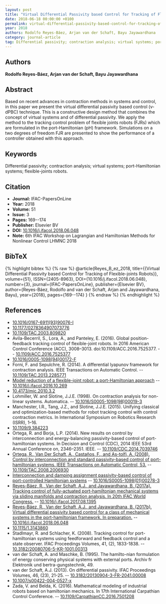 ```yaml
---
layout: post
title: "Virtual Differential Passivity based Control for Tracking of Flexible-joints Robots"
date: 2018-06-18 00:00:00 +0100
permalink: virtual-differential-passivity-based-control-for-tracking-of-flexible-joints-robots
year: 2018
authors: Rodolfo Reyes-Báez, Arjan van der Schaft, Bayu Jayawardhana
category: journal-article
tag: Differential passivity; contraction analysis; virtual systems; port-Hamiltonian systems; flexible-joints robots.
---
```

 
## Authors
**Rodolfo Reyes-Báez, Arjan van der Schaft, Bayu Jayawardhana**
 
## Abstract
Based on recent advances in contraction methods in systems and control, in this paper we present the virtual differential passivity based control (v-dPBC) technique. This is a constructive design method that combines the concept of virtual systems and of differential passivity. We apply the method to the tracking control problem of flexible joints robots (FJRs) which are formulated in the port-Hamiltonian (pH) framework. Simulations on a two degrees of freedom FJR are presented to show the performance of a controller obtained with this approach.
 
## Keywords
Differential passivity; contraction analysis; virtual systems; port-Hamiltonian systems; flexible-joints robots.
 
## Citation
- **Journal:** IFAC-PapersOnLine
- **Year:** 2018
- **Volume:** 51
- **Issue:** 3
- **Pages:** 169--174
- **Publisher:** Elsevier BV
- **DOI:** [10.1016/j.ifacol.2018.06.048](https://doi.org/10.1016/j.ifacol.2018.06.048)
- **Note:** 6th IFAC Workshop on Lagrangian and Hamiltonian Methods for Nonlinear Control LHMNC 2018
 
## BibTeX
{% highlight bibtex %}
{% raw %}
@article{Reyes_B_ez_2018,
  title={{Virtual Differential Passivity based Control for Tracking of Flexible-joints Robots}},
  volume={51},
  ISSN={2405-8963},
  DOI={10.1016/j.ifacol.2018.06.048},
  number={3},
  journal={IFAC-PapersOnLine},
  publisher={Elsevier BV},
  author={Reyes-Báez, Rodolfo and van der Schaft, Arjan and Jayawardhana, Bayu},
  year={2018},
  pages={169--174}
}
{% endraw %}
{% endhighlight %}
 
## References
- [10.1016/0167-6911(93)90076-I](https://doi.org/10.1016/0167-6911(93)90076-I)
- [10.1177/0278364907073776](https://doi.org/10.1177/0278364907073776)
- [10.1109/TAC.2003.809820](https://doi.org/10.1109/TAC.2003.809820)
- Avila-Becerril, S., Lora, A., and Panteley, E. (2016). Global position-feedback tracking control of flexible-joint robots. In 2016 American Control Conference (ACC), 3008–3013. doi:10.1109/ACC.2016.7525377. -- [10.1109/ACC.2016.7525377](https://doi.org/10.1109/ACC.2016.7525377)
- [10.1016/0005-1098(94)00172-F](https://doi.org/10.1016/0005-1098(94)00172-F)
- Forni, F. and Sepulchre, R. (2014). A differential lyapunov framework for contraction analysis. IEEE Transactions on Automatic Control. -- [10.1109/TAC.2013.2285771](https://doi.org/10.1109/TAC.2013.2285771)
- [Model reduction of a flexible-joint robot: a port-Hamiltonian approach](model-reduction-of-a-flexible-joint-robot-a-port-hamiltonian-approach) -- [10.1016/j.ifacol.2016.10.269](https://doi.org/10.1016/j.ifacol.2016.10.269)
- [10.4173/mic.2010.3.2](https://doi.org/10.4173/mic.2010.3.2)
- Lohmiller, W. and Slotine, J.J.E. (1998). On contraction analysis for non-linear systems. Automatica. -- [10.1016/S0005-1098(98)00019-3](https://doi.org/10.1016/S0005-1098(98)00019-3)
- Manchester, I.R., Tang, J.Z., and Slotine, J.J.E. (2015). Unifying classical and optimization-based methods for robot tracking control with control contraction metrics. In International Symposium on Robotics Research (ISRR), 1–16.
- [10.1109/9.384223](https://doi.org/10.1109/9.384223)
- Ortega, R. and Borja, L.P. (2014). New results on control by interconnection and energy-balancing passivity-based control of port-hamiltonian systems. In Decision and Control (CDC), 2014 IEEE 53rd Annual Conference on, 2346–2351. IEEE. -- [10.1109/CDC.2014.7039746](https://doi.org/10.1109/CDC.2014.7039746)
- [Ortega, R., Van Der Schaft, A., Castaños, F., and As-tolfi, A. (2008). Control by interconnection and standard passivity-based control of port-hamiltonian systems. IEEE Transactions on Automatic Control, 53.](control-by-interconnection-and-standard-passivity-based-control-of-port-hamiltonian-systems) -- [10.1109/TAC.2008.2006930](https://doi.org/10.1109/TAC.2008.2006930)
- [Interconnection and damping assignment passivity-based control of port-controlled Hamiltonian systems](interconnection-and-damping-assignment-passivity-based-control-of-port-controlled-hamiltonian-systems) -- [10.1016/S0005-1098(01)00278-3](https://doi.org/10.1016/S0005-1098(01)00278-3)
- [Reyes-Báez, R., Van der Schaft, A.J., and Jayawardhana, B. (2017a). Tracking control of fully-actuated port-hamiltonian mechanical systems via sliding manifolds and contraction analysis. In 20th IFAC World Congress.](tracking-control-of-fully-actuated-port-hamiltonian-mechanical-systems-via-sliding-manifolds-and-contraction-analysis) -- [10.1016/j.ifacol.2017.08.1395](https://doi.org/10.1016/j.ifacol.2017.08.1395)
- [Reyes-Báez, R., Van der Schaft, A.J., and Jayawardhana, B. (2017b). Virtual differential passivity based control for a class of mechanical systems in the port-hamiltonian framework. In preparation.](virtual-differential-passivity-based-control-for-tracking-of-flexible-joints-robots) -- [10.1016/j.ifacol.2018.06.048](https://doi.org/10.1016/j.ifacol.2018.06.048)
- [10.1115/1.3143860](https://doi.org/10.1115/1.3143860)
- Stadlmayr, R. and Schlacher, K. (2008). Tracking control for port-hamiltonian systems using feedforward and feedback control and a state observer. IFAC Proceedings Volumes, 41, (2), 1833-1838. -- [10.3182/20080706-5-KR-1001.00313](https://doi.org/10.3182/20080706-5-KR-1001.00313)
- van der Schaft, A. and Maschke, B. (1995). The hamilto-nian formulation of energy conserving physical systems with external ports. Archiv fr Elektronik und bertra-gungstechnik, 49.
- van der Schaft, A.J. (2013). On differential passivity. IFAC Proceedings Volumes, 46, (23), 21-25. -- [10.3182/20130904-3-FR-2041.00008](https://doi.org/10.3182/20130904-3-FR-2041.00008)
- [10.1007/s00422-004-0527-x](https://doi.org/10.1007/s00422-004-0527-x)
- Zada, V. and Belda, K. (2016). Mathematical modeling of industrial robots based on hamiltonian mechanics. In 17th International Carpathian Control Conference. -- [10.1109/CarpathianCC.2016.7501208](https://doi.org/10.1109/CarpathianCC.2016.7501208)

